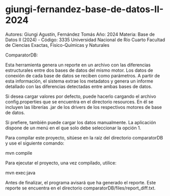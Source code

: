 # giungi-fernandez-base-de-datos-II-2024

Autores: Giungi Agustín, Fernández Tomás
Año: 2024
Materia: Base de Datos II (2024) - Código: 3335
Universidad Nacional de Río Cuarto
Facultad de Ciencias Exactas, Físico-Químicas y Naturales

ComparatorDB:

Esta herramienta genera un reporte en un archivo con las diferencias estructurales entre dos bases de datos del mismo motor. Los datos de conexión de cada base de datos se reciben como parámetros. A partir de esta información, el sistema extrae los metadatos y genera un informe detallado con las diferencias detectadas entre ambas bases de datos.


Si desea cargar valores por defecto, puede hacerlo cargando el archivo config.properties que se encuentra en el directorio resources. En él se incluyen las librerías .jar de los drivers de los respectivos motores de base de datos.

Si prefiere, también puede cargar los datos manualmente. La aplicación dispone de un menú en el que solo debe seleccionar la opción 1.

Para compilar este proyecto, sitúese en la raíz del directorio comparatorDB y use el siguiente comando:


mvn compile


Para ejecutar el proyecto, una vez compilado, utilice:


mvn exec:java


Antes de finalizar, el programa avisará que ha generado el reporte. Este reporte se encuentra en el directorio comparatorDB/files/report_diff.txt.
